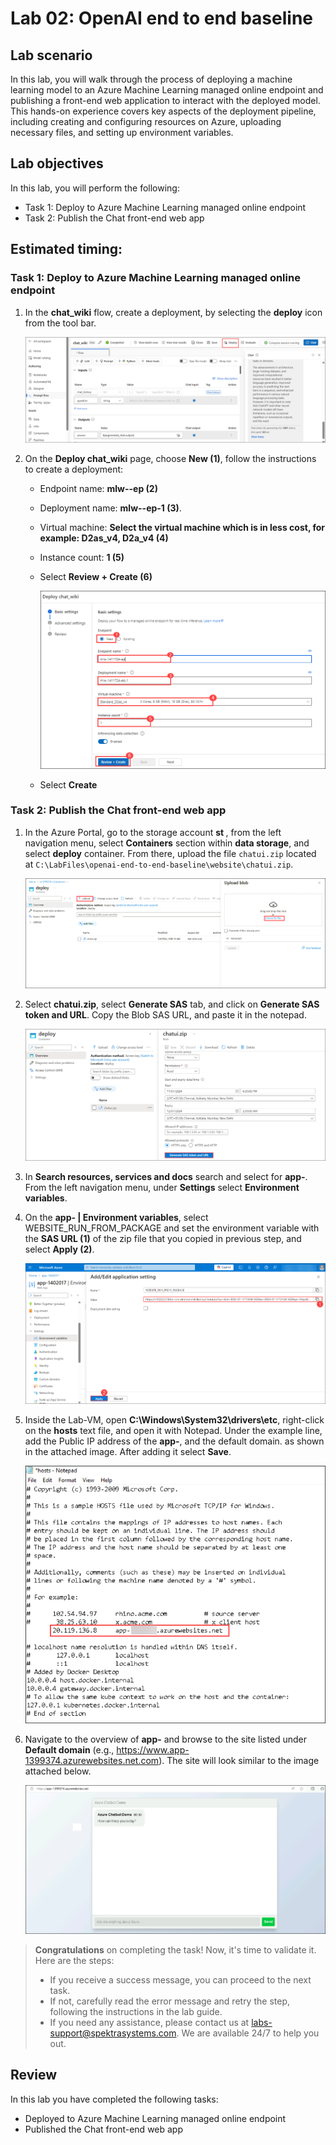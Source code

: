 # Lab 02: OpenAI end to end baseline

## Lab scenario
In this lab, you will walk through the process of deploying a machine learning model to an Azure Machine Learning managed online endpoint and publishing a front-end web application to interact with the deployed model. This hands-on experience covers key aspects of the deployment pipeline, including creating and configuring resources on Azure, uploading necessary files, and setting up environment variables.

## Lab objectives
In this lab, you will perform the following:
- Task 1: Deploy to Azure Machine Learning managed online endpoint
- Task 2: Publish the Chat front-end web app

## Estimated timing:

### Task 1: Deploy to Azure Machine Learning managed online endpoint

1. In the **chat_wiki** flow, create a deployment, by selecting the **deploy** icon from the tool bar.

    ![Access Your VM and Lab Guide](../media/deploy.png)

1. On the **Deploy chat_wiki** page, choose **New (1)**, follow the instructions to create a deployment:

   - Endpoint name: **mlw-<inject key="DeploymentID" enableCopy="false"></inject>-ep (2)**
     
   - Deployment name: **mlw-<inject key="DeploymentID" enableCopy="false"></inject>-ep-1 (3)**.
   
   - Virtual machine: **Select the virtual machine which is in less cost, for example: D2as_v4, D2a_v4 (4)**
   
   - Instance count: **1 (5)**
   
   - Select **Review + Create (6)**

        ![Access Your VM and Lab Guide](../media/save1.png)
    
    - Select **Create**
    
    
### Task 2: Publish the Chat front-end web app

1. In the Azure Portal, go to the storage account **st <inject key="DeploymentID" enableCopy="false"></inject>**, from the left navigation menu, select **Containers** section within **data storage**, and select **deploy** container. From there, upload the file `chatui.zip` located at `C:\LabFiles\openai-end-to-end-baseline\website\chatui.zip`.

   ![Access Your VM and Lab Guide](../media/openai-main-11.png)
   
1. Select **chatui.zip**, select **Generate SAS** tab, and click on **Generate SAS token and URL**. Copy the Blob SAS URL, and paste it in the notepad.

    ![Access Your VM and Lab Guide](../media/generatesastoken.png)

1. In **Search resources, services and docs** search and select for **app-<inject key="DeploymentID" enableCopy="false"></inject>**. From the left navigation menu, under **Settings** select **Environment variables**.
   
1. On the **app-<inject key="DeploymentID" enableCopy="false"></inject> | Environment variables**, select WEBSITE_RUN_FROM_PACKAGE and set the environment variable with the **SAS URL (1)** of the zip file that you copied in previous step, and select **Apply (2)**.

   ![Access Your VM and Lab Guide](../media/websiteapply.png)

1. Inside the Lab-VM, open **C:\Windows\System32\drivers\etc**, right-click on the **hosts** text file, and open it with Notepad. Under the example line, add the Public IP address of the **app-<inject key="DeploymentID" enableCopy="false"></inject>**, and the default domain. as shown in the attached image. After adding it select **Save**.

   ![Access Your VM and Lab Guide](../media/appid.png)
  
1. Navigate to the overview of **app-<inject key="DeploymentID" enableCopy="false"></inject>** and browse to the site listed under **Default domain** (e.g., https://www.app-1399374.azurewebsites.net.com). The site will look similar to the image attached below.

   ![Access Your VM and Lab Guide](../media/openai-main-13.png)

> **Congratulations** on completing the task! Now, it's time to validate it. Here are the steps:
> - If you receive a success message, you can proceed to the next task.
> - If not, carefully read the error message and retry the step, following the instructions in the lab guide. 
> - If you need any assistance, please contact us at labs-support@spektrasystems.com. We are available 24/7 to help you out.
<validation step="bc1076dc-0395-45bd-ab87-150b43d617e5" />
   
## Review
In this lab you have completed the following tasks:
- Deployed to Azure Machine Learning managed online endpoint
- Published the Chat front-end web app
